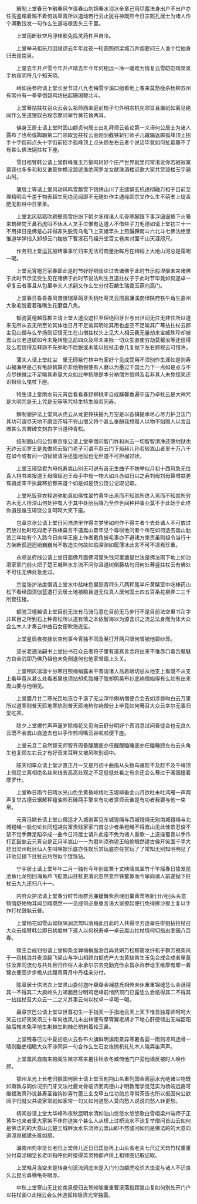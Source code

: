 <!-- { "loadSidebar": true } -->
　　解制上堂春日乍融春风乍温春山刺锦春水消冰全章己用尽露法身出户不出户亦任高鉴蹋着蹋不着何妨草青所以道动若行云止犹谷神既然今日宗熙孔居士为诸人作个满散饯发一句作么生道咭嘹舌头三千里。

　　上堂雨断秋空月浮桂影免捣灵药杵声自冷。

　　上堂举马祖玩月因缘颂云年年此夜一轮圆照彻梁城万井烟要问三人谁个恰抽身归去是南泉。

　　上堂去年开卢雪今年开卢晴去年今年何相远一冷一暖难为情复云雪皑皑晴杲杲手执夜明符几个知天晓。

　　峙如岳参府请上堂长至节过八九老梅雪孕溪口细看地上春来莫愁瘦杀杨柳苏州有常州有一拳拳倒碧鸡坊拈起珊瑚鞭北斗。

　　上堂蓦拈拄杖召众云会么祖师西来庭前柏子句外明宗机先领旨且置祇如离见绝闻作么生道狸奴白羖念摩诃翠竹黄花耸两耳。

　　佛身王居士请上堂时固山额贞何居士出礼拜师云若论第一义谛何公居士为诸人露布了也苟或踟蹰第二门领取竖拄杖云金刚剑截铁斩钉师子儿蹴蹋返踯孤峰顶上招手十字街前点头十字街前招手孤峰顶上点头顾左右云者个说话毕竟如何扯葛藤不了有甚么佛法擿拄杖下座。

　　雪日祖臂韩公请上堂群峰戛玉万壑鸣珂好个庄严世界就里何常淆讹你若寂寂寞寞我也多多和和又谁管你樵没踪迹渔绝网罗龙女献珠酒楼讴歌大家共赏琼楼玉宇遍山阿。

　　蒲居士等请上堂风动风鸣雪飘雪下锦绣山川了无缝罅玄机透彻融万相于目前至理精明会千差于物表超生死绝见闻即不无随处作主遇缘即宗又作么生不萌支上绽香肥无影林中日杲杲。

　　上堂北风聒聒吹疏壁雨雪纷纷下朝夕冻得诸人毛骨寒脚跟下事浮逼逼插下火箸来筑碎梵王鼻石虎叫不休木人叉手泣惟有达道人不借些子力毛德如请上堂初三十一不用择日是佛是心非得非失脱壳乌龟飞上天幡竿头上煎饠饆南斗六北斗七佛法绝思惟道学弹指入卸却云门枷放下曹溪石马祖升堂百丈卷席对面千山天涯咫尺。

　　作务归上堂运瓦般砖事事忙归来无法可商量抬眸月在梅梢上大地山河总是霜喝一喝。

　　上堂元宵镫万家春即此是时节好好细谈论过去诸佛于此时节示般涅槃未来诸佛于此时节示见受生见在诸佛于此时节说法利生且道拄杖子于此时节毕竟如何遂卓一卓复云者事且从包里李夫人求嗣又作么生分付石麟生瑞霭玉燕向高门。

　　上堂春日昏昏春风谡谡瑞草萌牙夭桃吐萼灵云攒眉濂溪囱绿陕府铁牛角生嘉州大象毛脱着着碓嘴生花磨盘八角。

　　额驸夏檀越荐郡主请上堂大道没遮栏至理绝回牙世与出世间无住无非住所以道来无所从去无所至论其体也日月不足谕其明论其用也虚空不足喻其广蓦拈拄杖云郡主见山僧与么举扬则证悟无生在山僧拄杖头上见大人相云我无量劫来宝臧珠珍却被嵩山长老道破如今未免转施见前四众及尽未来际一切众生直使穷劫莫罄汝等还信得及么若信得及释迦不先弥勒不后脱或未能以拄杖击香几复抛下左右顾视云可惜许。

　　蒲夫人请上堂红尘　里无碍紫竹林中有家好个见成受用不须别作生涯如是则寿山福海尽是己有龟龄鹤算亦非他物假使有人磨以为墨过千国土乃下一点如是点与不点尽抹微尘不足喻其寿量大众如此举扬除是本分衲僧方信得及若非其人未免怪笑还识祖师么曳杖下座。

　　特生请上堂雨水前元宵后看看春舒柳桃李自成蹊馨香遍宇宙乃卓杖云是大神咒是大明咒是无上咒是无等等咒特生特生般若同寿。

　　解制谢护法上堂风从虎云从龙更抟扶摇九万空是以各镇提承尽心尽力护卫法门其功可谓尽天地不磨空芥城不穷山僧又将个甚么奉酬我想赠人以物不如赠人以言且赠甚么言聻碑文刻白字当道种青松。

　　结制固山何公包章京张公请上堂举僧问智门祚和尚云一切智智清净还堕地狱也无祚云阎罗王是鬼做师云智门老子可谓不忝云门下烜赫儿孙若较嵩山者里十万八千在如今或有问一切智智清净还堕地狱也无但道不可担枷过状。

　　上堂玉璋饶君为母祝寿嵩山别无可说有首无生曲子不妨举似月初十西风急无位真人持书来报道王母降瑶池王母手中有一物大如斗赤如日以之寿刘母刘母算增益更有骑虎丰干执爨寒拾都来道个如是如是饶公饶公记取记取。

　　上堂吃饭穿衣释迦弥勒真如佛性翠竹黄华出焉而不知其所终入焉而不知其所穷古木无人径深山何处钟有人于其中处胎岳降乃至作世间种种事业莫不于此始于此终你道是谁玉璋饶公复呵呵大笑下座。

　　包章京张公请上堂日间浩浩里作得主梦里如何作不得主者个去处诸人不可放过若放过他时吃阎老子铁棒莫言不道嵩山昔年见个尊宿他问者个所在如何透去嵩山勤苦三年始有个入路今日向华王座上作者戴角披毛事亦不避诸方柬责虽则祖令当行十方坐断孤迥迥峭巍巍尚不敢造次何故如临深渊如履薄冰此言不可不凛焉珍重。

　　永顺总府线公请上堂日面佛月面佛河里失钱河里漉是世法是佛法雨下地上如油滑家家门前火把子楚王城畔水东流不问你且道树倒藤枯句归何处蓦竖拄杖云有佛处不可住无佛处急走过。

　　宗玺张护法度僧请上堂水中盐味色里胶青秤头八两秤尾半斤黄檗室中吃棒药山松下看经国清伽蓝遭打云居土地被瞋且道无位真人居何国土四五百条花柳弄二三千所管弦楼。

　　额驸卫檀越请上堂目前无法有马骑马意在目前无马步行不是目前法空里书卍字非耳目之所到石上种青松所以道有情之本依智海以为源含识之流总法身而为体大众会么木人才奏云中曲石女便吹海底笙。

　　上堂星辰夜夜挂长空何事今宵独不同及至打开两只眼何曾被他碧纱笼。

　　坚长老通法嗣书上堂拈书召众云者符子里有道真言念将出来不惟赤口毒舌魑魅方良全消即乃佛乃祖也未免倒退何也他家曾蹋上头关。

　　上堂朔风凛凛十分寒日照梅梢露未干普请诸人高着眼切忌从他支上看既不从支上看毕竟从甚么处看者里也须拈却炙脂帽子脱却鹘臭布衫底衲僧始得有么如有出来嵩山要与他相见。

　　上堂腊月廿二寒光匝地冻合千溪了无尘滓伶俐衲僧便合会去如涉唇吻白云万里所以道寒则普天匝地寒热则普天匝地热你衲僧分上毕竟如何蓦召大众云幸尔无事归堂吃茶。

　　除夕上堂爆竹声声逼岁除梅花又见向云舒分明好个真消息试问吾徒会也无良久云既不会嵩山自道去也以手作鹁鸠嘴云谷呱呱便下座。

　　上堂元旦二自然智无师智齐周备醒醒底亦任醒醒瞌睡底亦任瞌睡顾左右云头角生也复顾左右云才有好音来耳畔又被风吹别调中。

　　陈天彻率众请上堂才直正月一又是月初十曲指从头数鸟骓趁不及趁不及千峰顶上侧足立离相绝名丝来线去高高处观之不足低低处看之有余还会么蓦过于阗国撞着摩罗什。

　　上堂昨日雨今日晴水光山色坐黄昏岭梅吐玉堤柳垂金山月欲吐未吐鸿雁一声两声复举古德云锯解秤锤油煎石磉两手擎来有功者赏师云谁是有功者我要与他一束帛。

　　元宵冯鳞长请上堂山僧适才入城谢客见东城镫绳与西城镫绳无别南城镫绳与北城镫绳一般勿论长同短胡贫富贵贱家家门首总少者条镫绳不得嵩山见此佳景忍俊不禁不觉手舞足蹈卒成一曲今日冯居士请升此座不免为诸人重歌一上遂操蜀音以手作打瓦鼓埶云元宵自是正月半嵩山一一为君判须弥镫王暗偷眼然镫古佛开笑面千手大悲出梁州毗目仙人生叫唤娱乐底亦任娱乐赏玩底亦任赏玩了了常知无别知明明见了非他见擿下拄杖云灼然似个镀铄钻。

　　宁宇居士请上堂年年二月一独有今年别罂粟十丈映晴岚翠竹千竿摇春日蛰发昆池鱼化龙阳回海角芦飞鳦嵩山拄杖更淆讹忽然变作铁鳖鼻而今窜向诸人前遂抛下拄杖云九九还归八十一。

　　内府众护法请上堂春分时节雨群芳兼蜨舞紫燕理旧巢黄莺啄新[卄/秬]头头意畅情舒物物耳闻目睹既然一一见成何必重重言语大家撩起便行免得攃沙攃土复以手作打杖鼓埶云普。

　　上堂杨花如雪山如锦隔涧流莺叫落梅此日此时人共得寻芳逐翠任徘徊拈拄杖召大众云祖臂韩公即日初度林下道人以何祝寿卓一卓云嵩山拄杖情何切指出桼园八百春。

　　赎王会成归俗请上堂柳条金亸梅梢脂澍百芔竞妍万松郁雾发纤机于群芳撼条风于一雨桃浪并麦浪翻飞梁山与华山相顾白额虎产大虫黄缺唇生玉兔会成会成者里莫住汝非同流勿与共处且归作俗人永承尔宗去克勤克俭永昌永祚恭谂王维摩有郎一着锦衣便高步步蟾从此蹋青霄月中丹桂亲分付。

　　陈章居士供法衣上堂灵山委付迦叶粲粲金襕慈氏相传未休重重锦缝恁么会祇得其一不得其二大庾岭头力竭面目分明鸡足峰前悄然顶门已露恁么会祇得其二不得其一拈拄杖召大众云一二之义其事云何以杖卓一卓喝一喝。

　　纛章京巴公请上堂举世尊初生一手指天一手指地云天上天下惟吾独尊师呵呵大笑云也好笑笑须三十年何也凤儿未出林便有摩霄翼老胡才下地心肝便倾出无端韶阳脑后椎未免平地生荆棘生荆棘芒梢刺着轮王鼻。

　　上堂残春已过中夏初临火云弥布火旗鲜明滇南景异寒暑各婴一雨则凉风透骨一晴则酷吏相瞋大众不涉同异一句合作么生石女夜抛机轧轧木人晓弄笛声声。

　　上堂熏风自南来殿阁生微凉寒来暑往秋收冬臧倚他门户旁他墙反被时人唤作郎。

　　鄂州龙光上长老归振国何居士请上堂玉剖荆山名重列国金离丽水光绝诸尘物既如斯孰与同价况宗门牙叉法社夔龙骨临济而肉德山才明教而学觉范实为杨岐远裔可继福海真孙说甚寿圣锥钩妙喜竹篦三玄戈甲五位功勋总寻常茶饭也所以振国何公欲闻子归就父共说家常祇如家常一句又如何道愁人莫向愁人说说向愁人转更愁。

　　杨闻谷请上堂太华峰昨夜秋昆明水清如油山悠悠水悠悠歌白雪唱梁州端师子正黄牛也来者里大家笑不休你道笑个甚么人从桥上过桥流水不流复举僧问首山云如何是佛法的的大意山云楚王城畔汝水东流师云嵩山即不然或问如何是佛法的的大意向道漳泉福建头匾如扇。

　　潞南州兜率坚长老归上堂师儿近日已匡徒再上山头省老夫七尺辽天筇竹杖重重分付莫涂糊坚长老听指呼他时接得英灵物都卢排上祖师图记取记取。

　　上堂皓月当空未是转身句溪流涧底未是入门句白额虎咬杀大虫说与诸人不识良久云昆仑鼻横龟哥眼赤。

　　中秋上堂寒山无比伦南泉便归去鹫岭喻重重曹溪落指顾嵩山复如何别处开门户以拄杖画○此相云会么休道孤轮隐清光常独露。

